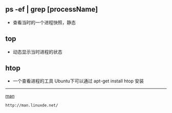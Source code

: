 ## ps -ef | grep [processName]
* 查看当时的一个进程快照，静态

## top
* 动态显示当时进程的状态

## htop
* 一个查看进程的工具 Ubuntu下可以通过 apt-get install htop 安装


---
<a href="http://man.linuxde.net/">man</a>
```html
http://man.linuxde.net/
```